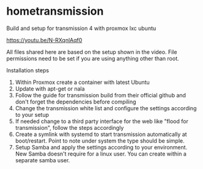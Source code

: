 # hometransmission
Build and setup for transmission 4 with proxmox lxc ubuntu

https://youtu.be/N-RXqnlAqf0

All files shared here are based on the setup shown in the video. File permissions need to be set if you are using anything other than root.

Installation steps
1. Within Proxmox create a container with latest Ubuntu
2. Update with apt-get or nala
3. Follow the guide for transmission build from their official github and don't forget the dependencies before compiling
4. Change the transmission white list and configure the settings according to your setup
5. If needed change to a third party interface for the web like "flood for transmission", follow the steps accordingly
6. Create a symlink with systemd to start transmission automatically at boot/restart. Point to note under system the type should be simple.
7. Setup Samba and apply the settings according to your environment. New Samba doesn't require for a linux user. You can create within a separate samba user.
